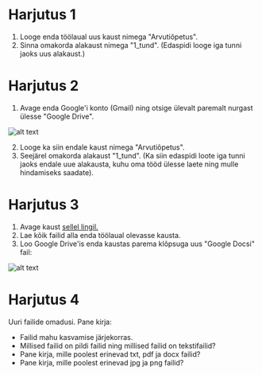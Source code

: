 # Harjutus 1

1. Looge enda töölaual uus kaust nimega "Arvutiõpetus".
2. Sinna omakorda alakaust nimega "1_tund". (Edaspidi looge iga tunni jaoks uus alakaust.) 


# Harjutus 2

1. Avage enda Google'i konto (Gmail) ning otsige ülevalt paremalt nurgast ülesse "Google Drive".


![alt text](https://github.com/ArturRaag/Ristiku_arvutiopetus_2021_2022/blob/main/Arvuti%C3%B5petus_1/joonis_1.PNG "Google Drive'ile ligi pääsemine")


2. Looge ka siin endale kaust nimega "Arvutiõpetus".
3. Seejärel omakorda alakaust "1_tund". (Ka siin edaspidi loote iga tunni jaoks endale uue alakausta, kuhu oma tööd ülesse laete ning mulle hindamiseks saadate).



# Harjutus 3
1. Avage kaust [sellel lingil.](https://drive.google.com/drive/folders/1qdTjYSUW_w6q_tTAsXoBE5FdRGrqZMlQ?usp=sharing)
2. Lae kõik failid alla enda töölaual olevasse kausta.
3. Loo Google Drive'is enda kaustas parema klõpsuga uus "Google Docsi" fail:

![alt text](https://github.com/ArturRaag/Ristiku_arvutiopetus_2021_2022/blob/main/Arvuti%C3%B5petus_1/joonis_2.PNG "Google Docsi faili loomine")

# Harjutus 4
 Uuri failide omadusi. Pane kirja:
* Failid mahu kasvamise järjekorras.
* Millised failid on pildi failid ning millised failid on tekstifailid?
* Pane kirja, mille poolest erinevad txt, pdf ja docx failid?
* Pane kirja, mille poolest erinevad jpg ja png failid?
